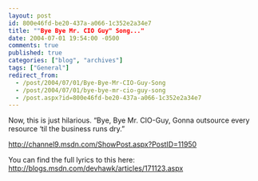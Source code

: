 ```yaml
---
layout: post
id: 800e46fd-be20-437a-a066-1c352e2a34e7
title: ""Bye Bye Mr. CIO Guy" Song..."
date: 2004-07-01 19:54:00 -0500
comments: true
published: true
categories: ["blog", "archives"]
tags: ["General"]
redirect_from: 
  - /post/2004/07/01/Bye-Bye-Mr-CIO-Guy-Song
  - /post/2004/07/01/bye-bye-mr-cio-guy-song
  - /post.aspx?id=800e46fd-be20-437a-a066-1c352e2a34e7
---
```

<!-- more -->
<P>Now, this is just hilarious. &#8220;Bye, Bye Mr. CIO-Guy, Gonna outsource every resource &#8216;til the business runs dry.&#8221;</P>
<P><A href="http://channel9.msdn.com/ShowPost.aspx?PostID=11950">http://channel9.msdn.com/ShowPost.aspx?PostID=11950</A></P>
<P>You can find the full lyrics to this here: <A href="http://blogs.msdn.com/devhawk/articles/171123.aspx">http://blogs.msdn.com/devhawk/articles/171123.aspx</A></P>
